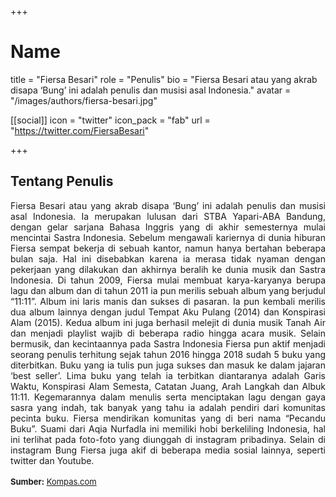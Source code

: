 +++
# Name
title = "Fiersa Besari"
role = "Penulis"
bio = "Fiersa Besari atau yang akrab disapa ‘Bung’ ini adalah penulis dan musisi asal Indonesia."
avatar = "/images/authors/fiersa-besari.jpg"

[[social]]
  icon = "twitter"
  icon_pack = "fab"
  url = "https://twitter.com/FiersaBesari"

+++

## Tentang Penulis

<div align="justify">Fiersa Besari atau yang akrab disapa ‘Bung’ ini adalah penulis dan musisi asal Indonesia. Ia merupakan lulusan dari STBA Yapari-ABA Bandung, dengan gelar sarjana Bahasa Inggris yang di akhir semesternya mulai mencintai Sastra Indonesia. Sebelum mengawali kariernya di dunia hiburan Fiersa sempat bekerja di sebuah kantor, namun hanya bertahan beberapa bulan saja. Hal ini disebabkan karena ia merasa tidak nyaman dengan pekerjaan yang dilakukan dan akhirnya beralih ke dunia musik dan Sastra Indonesia. Di tahun 2009, Fiersa mulai membuat karya-karyanya berupa lagu dan album dan di tahun 2011 ia pun merilis sebuah album yang berjudul “11:11”. Album ini laris manis dan sukses di pasaran. Ia pun kembali merilis dua album lainnya dengan judul Tempat Aku Pulang (2014) dan Konspirasi Alam (2015). Kedua album ini juga berhasil melejit di dunia musik Tanah Air dan menjadi playlist wajib di beberapa radio hingga acara musik. Selain bermusik, dan kecintaannya pada Sastra Indonesia Fiersa pun aktif menjadi seorang penulis terhitung sejak tahun 2016 hingga 2018 sudah 5 buku yang diterbitkan. Buku yang ia tulis pun juga sukses dan masuk ke dalam jajaran ‘best seller’. Lima buku yang telah ia terbitkan diantaranya adalah Garis Waktu, Konspirasi Alam Semesta, Catatan Juang, Arah Langkah dan Albuk 11:11. Kegemarannya dalam menulis serta menciptakan lagu dengan gaya sasra yang indah, tak banyak yang tahu ia adalah pendiri dari komunitas pecinta buku. Fiersa mendirikan komunitas yang di beri nama “Pecandu Buku”. Suami dari Aqia Nurfadla ini memiliki hobi berkeliling Indonesia, hal ini terlihat pada foto-foto yang diunggah di instagram pribadinya. Selain di instagram Bung Fiersa juga akif di beberapa media sosial lainnya, seperti twitter dan Youtube.<br />
<br />
<div style="font-size: small"><b>Sumber:</b> <a href="https://entertainment.kompas.com/read/2020/02/21/161047710/profil-fiersa-besari-penulis-dan-musisi-yang-hobi-berpetualang?page=all" target="_blank">Kompas.com</a></div></div>
